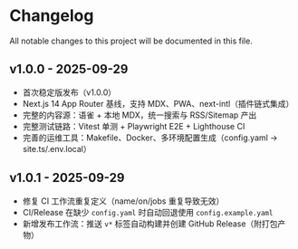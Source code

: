 # Changelog

All notable changes to this project will be documented in this file.

## v1.0.0 - 2025-09-29

- 首次稳定版发布（v1.0.0）
- Next.js 14 App Router 基线，支持 MDX、PWA、next-intl（插件链式集成）
- 完整的内容源：语雀 + 本地 MDX，统一搜索与 RSS/Sitemap 产出
- 完整测试链路：Vitest 单测 + Playwright E2E + Lighthouse CI
- 完善的运维工具：Makefile、Docker、多环境配置生成（config.yaml → site.ts/.env.local）

## v1.0.1 - 2025-09-29

- 修复 CI 工作流重复定义（name/on/jobs 重复导致无效）
- CI/Release 在缺少 `config.yaml` 时自动回退使用 `config.example.yaml`
- 新增发布工作流：推送 `v*` 标签自动构建并创建 GitHub Release（附打包产物）
